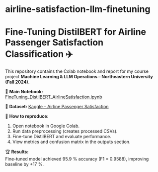 # airline-satisfaction-llm-finetuning
# Fine-Tuning DistilBERT for Airline Passenger Satisfaction Classification ✈️

This repository contains the Colab notebook and report for my course project
**Machine Learning & LLM Operations – Northeastern University (Fall 2024).**

📄 **Main Notebook:**  
[FineTuning_DistilBERT_AirlineSatisfaction.ipynb](./FineTuning_DistilBERT_AirlineSatisfaction.ipynb)

🧠 **Dataset:** [Kaggle – Airline Passenger Satisfaction](https://www.kaggle.com/datasets/teejmahal20/airline-passenger-satisfaction)

🚀 **How to reproduce:**
1. Open notebook in Google Colab.
2. Run data preprocessing (creates processed CSVs).
3. Fine-tune DistilBERT and evaluate performance.
4. View metrics and confusion matrix in the outputs section.

🏆 **Results:**  
Fine-tuned model achieved 95.9 % accuracy (F1 = 0.9588), improving baseline by +17 %.

